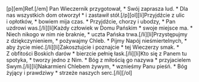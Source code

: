 [p][em]Ref.[/em] Pan Wieczernik przygotował, * Swój zaprasza lud. * Dla nas wszystkich dom otworzył * i zastawił stół.[/p][ol][li]Przyjdźcie z ulic i opłotków, * bowiem mija czas. * Przyjdźcie, chorzy i ubodzy, * Pan uzdrowi was.[/li][li]Każdy człowiek w Domu Pańskim * swoje miejsce ma. * Niech nikogo w nim nie braknie, * uczta Pańska trwa.[/li][li]Przystępujmy z dziękczynieniem, * pożywajmy Chleb. * Pijmy Napój nieśmiertelnych, * aby życie mieć.[/li][li]Zakosztujcie i poznajcie * tej Wieczerzy smak. * Z obfitości Boskich darów * bierzcie pełnię łask.[/li][li]Kto się z Panem tu spotyka, * tworzy jedno z Nim. * Bóg z miłością go nazywa * przyjacielem Swym.[/li][li]Nakarmieni Chlebem żywym, * wznieśmy Panu pieśń. * Bóg żyjący i prawdziwy * strzeże naszych serc.[/li][/ol]